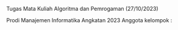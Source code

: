 Tugas Mata Kuliah Algoritma dan Pemrogaman (27/10/2023)

Prodi Manajemen Informatika Angkatan 2023
Anggota kelompok : 
